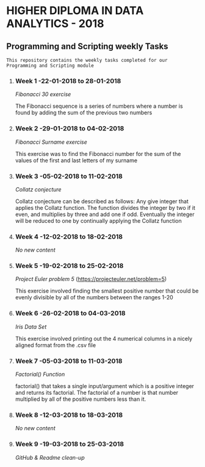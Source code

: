 # HIGHER DIPLOMA IN DATA ANALYTICS - 2018

   ## **Programming and Scripting weekly Tasks**

    This repository contains the weekly tasks completed for our Programming and Scripting module

1. ### Week 1 -22-01-2018 to 28-01-2018 

   *Fibonacci 30 exercise*
   
   The Fibonacci sequence is a series of numbers where a number is found by adding the sum of the previous two numbers

1. ### Week 2 -29-01-2018 to 04-02-2018

   *Fibonacci Surname exercise*
   
   This exercise was to find the Fibonacci number for the sum of the values of the first and last letters of my surname  
   
1. ### Week 3 -05-02-2018 to 11-02-2018
   
   *Collatz conjecture*
   
   Collatz conjecture can be described as follows: Any give integer that applies the Collatz function. The function divides the integer by    two if it even, and multiplies by three and add one if odd. Eventually the integer will be reduced to one by continually applying the      Collatz function

1. ### Week 4 -12-02-2018 to 18-02-2018

   *No new content*

1. ### Week 5 -19-02-2018 to 25-02-2018

   *Project Euler problem 5* (https://projecteuler.net/problem=5) 

   This exercise involved finding the smallest positive number that could be evenly divisible by all of the numbers between the ranges 1-20
   
1. ### Week 6 -26-02-2018 to 04-03-2018

   *Iris Data Set*
   
   This exercise involved printing out the 4 numerical columns in a nicely aligned format from the .csv file
   
1. ### Week 7 -05-03-2018 to 11-03-2018

   *Factorial() Function*
   
   factorial() that takes a single input/argument which is a positive integer and returns its factorial. The factorial of a number is that number multiplied by all of the positive numbers less than it. 
   
1. ### Week 8 -12-03-2018 to 18-03-2018

   *No new content*
   
1. ### Week 9 -19-03-2018 to 25-03-2018
 
   *GitHub & Readme clean-up*

   
